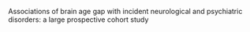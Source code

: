 Associations of brain age gap with incident neurological and psychiatric disorders: a large prospective cohort study
